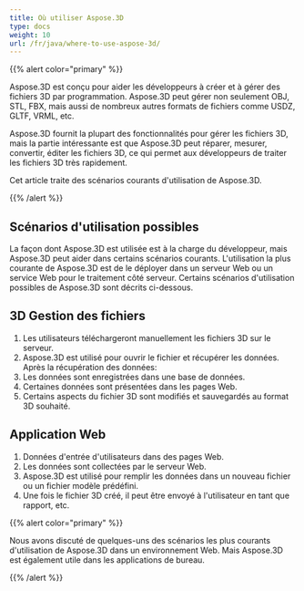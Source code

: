 ```yaml
---
title: Où utiliser Aspose.3D
type: docs
weight: 10
url: /fr/java/where-to-use-aspose-3d/
---
```

{{% alert color="primary" %}} 

Aspose.3D est conçu pour aider les développeurs à créer et à gérer des fichiers 3D par programmation. Aspose.3D peut gérer non seulement OBJ, STL, FBX, mais aussi de nombreux autres formats de fichiers comme USDZ, GLTF, VRML, etc.

Aspose.3D fournit la plupart des fonctionnalités pour gérer les fichiers 3D, mais la partie intéressante est que Aspose.3D peut réparer, mesurer, convertir, éditer les fichiers 3D, ce qui permet aux développeurs de traiter les fichiers 3D très rapidement.

Cet article traite des scénarios courants d'utilisation de Aspose.3D.

{{% /alert %}} 
##  **Scénarios d'utilisation possibles**
La façon dont Aspose.3D est utilisée est à la charge du développeur, mais Aspose.3D peut aider dans certains scénarios courants. L'utilisation la plus courante de Aspose.3D est de le déployer dans un serveur Web ou un service Web pour le traitement côté serveur. Certains scénarios d'utilisation possibles de Aspose.3D sont décrits ci-dessous.
##  **3D Gestion des fichiers**
1. Les utilisateurs téléchargeront manuellement les fichiers 3D sur le serveur.
1. Aspose.3D est utilisé pour ouvrir le fichier et récupérer les données.
Après la récupération des données:
1. Les données sont enregistrées dans une base de données.
1. Certaines données sont présentées dans les pages Web.
1. Certains aspects du fichier 3D sont modifiés et sauvegardés au format 3D souhaité.
##  **Application Web**
1. Données d'entrée d'utilisateurs dans des pages Web.
1. Les données sont collectées par le serveur Web.
1. Aspose.3D est utilisé pour remplir les données dans un nouveau fichier ou un fichier modèle prédéfini.
1. Une fois le fichier 3D créé, il peut être envoyé à l'utilisateur en tant que rapport, etc.

{{% alert color="primary" %}} 

Nous avons discuté de quelques-uns des scénarios les plus courants d'utilisation de Aspose.3D dans un environnement Web. Mais Aspose.3D est également utile dans les applications de bureau.

{{% /alert %}}
